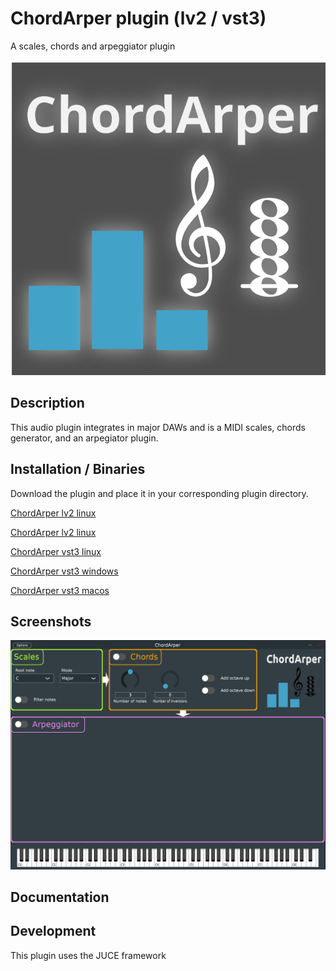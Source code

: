 # ChordArper plugin (lv2 / vst3)
A scales, chords and arpeggiator plugin

![alt text](https://github.com/baboulaz/chordarper/blob/main/Images/chordaper_logo_with_background.svg)

## Description

This audio plugin integrates in major DAWs and is a MIDI scales, chords generator, and an arpegiator plugin.

## Installation / Binaries

Download the plugin and place it in your corresponding plugin directory.

[ChordArper lv2 linux]()

[ChordArper lv2 linux]()

[ChordArper vst3 linux]()

[ChordArper vst3 windows]()

[ChordArper vst3 macos]()


## Screenshots

![alt text](https://github.com/baboulaz/chordarper/blob/main/screeshot.png)

## Documentation

## Development

This plugin uses the JUCE framework
